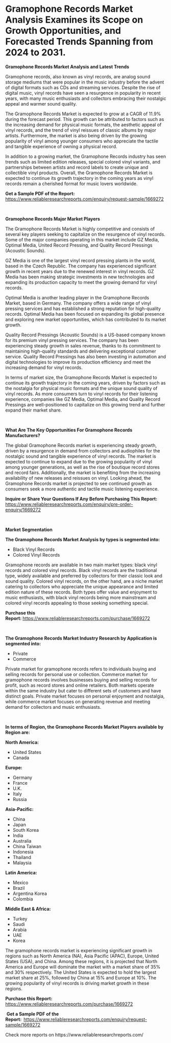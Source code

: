 <p><h1>Gramophone Records Market Analysis Examines its Scope on Growth Opportunities, and Forecasted Trends Spanning from 2024 to 2031.</h1></p><p><strong>Gramophone Records Market Analysis and Latest Trends</strong></p>
<p><p>Gramophone records, also known as vinyl records, are analog sound storage mediums that were popular in the music industry before the advent of digital formats such as CDs and streaming services. Despite the rise of digital music, vinyl records have seen a resurgence in popularity in recent years, with many music enthusiasts and collectors embracing their nostalgic appeal and warmer sound quality.</p><p>The Gramophone Records Market is expected to grow at a CAGR of 11.9% during the forecast period. This growth can be attributed to factors such as the increasing demand for physical music formats, the aesthetic appeal of vinyl records, and the trend of vinyl reissues of classic albums by major artists. Furthermore, the market is also being driven by the growing popularity of vinyl among younger consumers who appreciate the tactile and tangible experience of owning a physical record.</p><p>In addition to a growing market, the Gramophone Records industry has seen trends such as limited edition releases, special colored vinyl variants, and partnerships between artists and record labels to create unique and collectible vinyl products. Overall, the Gramophone Records Market is expected to continue its growth trajectory in the coming years as vinyl records remain a cherished format for music lovers worldwide.</p></p>
<p><strong>Get a Sample PDF of the Report:&nbsp;</strong> <a href="https://www.reliableresearchreports.com/enquiry/request-sample/1669272">https://www.reliableresearchreports.com/enquiry/request-sample/1669272</a></p>
<p>&nbsp;</p>
<p><strong>Gramophone Records Major Market Players</strong></p>
<p><p>The Gramophone Records Market is highly competitive and consists of several key players seeking to capitalize on the resurgence of vinyl records. Some of the major companies operating in this market include GZ Media, Optimal Media, United Record Pressing, and Quality Record Pressings (Acoustic Sounds).</p><p>GZ Media is one of the largest vinyl record pressing plants in the world, based in the Czech Republic. The company has experienced significant growth in recent years due to the renewed interest in vinyl records. GZ Media has been making strategic investments in new technologies and expanding its production capacity to meet the growing demand for vinyl records.</p><p>Optimal Media is another leading player in the Gramophone Records Market, based in Germany. The company offers a wide range of vinyl pressing services and has established a strong reputation for high-quality records. Optimal Media has been focused on expanding its global presence and exploring new market opportunities, which has contributed to its market growth.</p><p>Quality Record Pressings (Acoustic Sounds) is a US-based company known for its premium vinyl pressing services. The company has been experiencing steady growth in sales revenue, thanks to its commitment to maintaining high-quality standards and delivering exceptional customer service. Quality Record Pressings has also been investing in automation and digital technologies to improve its production efficiency and meet the increasing demand for vinyl records.</p><p>In terms of market size, the Gramophone Records Market is expected to continue its growth trajectory in the coming years, driven by factors such as the nostalgia for physical music formats and the unique sound quality of vinyl records. As more consumers turn to vinyl records for their listening experience, companies like GZ Media, Optimal Media, and Quality Record Pressings are well-positioned to capitalize on this growing trend and further expand their market share.</p></p>
<p>&nbsp;</p>
<p><strong>What Are The Key Opportunities For Gramophone Records Manufacturers?</strong></p>
<p><p>The global Gramophone Records market is experiencing steady growth, driven by a resurgence in demand from collectors and audiophiles for the nostalgic sound and tangible experience of vinyl records. The market is expected to continue to expand due to the growing popularity of vinyl among younger generations, as well as the rise of boutique record stores and record fairs. Additionally, the market is benefiting from the increasing availability of new releases and reissues on vinyl. Looking ahead, the Gramophone Records market is projected to see continued growth as consumers seek a more authentic and tactile music listening experience.</p></p>
<p><strong>Inquire or Share Your Questions If Any Before Purchasing This Report:</strong> <a href="https://www.reliableresearchreports.com/enquiry/pre-order-enquiry/1669272">https://www.reliableresearchreports.com/enquiry/pre-order-enquiry/1669272</a></p>
<p>&nbsp;</p>
<p><strong>Market Segmentation</strong></p>
<p><strong>The Gramophone Records Market Analysis by types is segmented into:</strong></p>
<p><ul><li>Black Vinyl Records</li><li>Colored Vinyl Records</li></ul></p>
<p><p>Gramophone records are available in two main market types: black vinyl records and colored vinyl records. Black vinyl records are the traditional type, widely available and preferred by collectors for their classic look and sound quality. Colored vinyl records, on the other hand, are a niche market catering to collectors who appreciate the unique appearance and limited edition nature of these records. Both types offer value and enjoyment to music enthusiasts, with black vinyl records being more mainstream and colored vinyl records appealing to those seeking something special.</p></p>
<p><strong>Purchase this Report:&nbsp;</strong><a href="https://www.reliableresearchreports.com/purchase/1669272">https://www.reliableresearchreports.com/purchase/1669272</a></p>
<p>&nbsp;</p>
<p><strong>The Gramophone Records Market Industry Research by Application is segmented into:</strong></p>
<p><ul><li>Private</li><li>Commerce</li></ul></p>
<p><p>Private market for gramophone records refers to individuals buying and selling records for personal use or collection. Commerce market for gramophone records involves businesses buying and selling records for profit, such as record stores and online retailers. Both markets operate within the same industry but cater to different sets of customers and have distinct goals. Private market focuses on personal enjoyment and nostalgia, while commerce market focuses on generating revenue and meeting demand for collectors and music enthusiasts.</p></p>
<p>&nbsp;</p>
<p><strong>In terms of Region, the Gramophone Records Market Players available by Region are:</strong></p>
<p>
    <p> <strong> North America: </strong>
        <ul>
            <li>United States</li>
            <li>Canada</li>
        </ul>
        </p> 
    <p> <strong> Europe: </strong>
        <ul>
            <li>Germany</li>
            <li>France</li>
            <li>U.K.</li>
            <li>Italy</li>
            <li>Russia</li>
        </ul>
        </p> 
    <p> <strong> Asia-Pacific: </strong>
        <ul>
            <li>China</li>
            <li>Japan</li>
            <li>South Korea</li>
            <li>India</li>
            <li>Australia</li>
            <li>China Taiwan</li>
            <li>Indonesia</li>
            <li>Thailand</li>
            <li>Malaysia</li>
        </ul>
        </p> 
    <p> <strong> Latin America: </strong>
        <ul>
            <li>Mexico</li>
            <li>Brazil</li>
            <li>Argentina Korea</li>
            <li>Colombia</li>
        </ul>
        </p> 
    <p> <strong> Middle East & Africa: </strong>
        <ul>
            <li>Turkey</li>
            <li>Saudi</li>
            <li>Arabia</li>
            <li>UAE</li>
            <li>Korea</li>
        </ul>
    </p>
    </p>
<p><p>The gramophone records market is experiencing significant growth in regions such as North America (NA), Asia Pacific (APAC), Europe, United States (USA), and China. Among these regions, it is projected that North America and Europe will dominate the market with a market share of 35% and 30% respectively. The United States is expected to hold the largest market share at 25%, followed by China at 15% and Europe at 10%. The growing popularity of vinyl records is driving market growth in these regions.</p></p>
<p><strong>Purchase this Report: </strong><a href="https://www.reliableresearchreports.com/purchase/1669272">https://www.reliableresearchreports.com/purchase/1669272</a></p>
<p>&nbsp;<strong>Get a Sample PDF of the Report:&nbsp;&nbsp;</strong><a href="https://www.reliableresearchreports.com/enquiry/request-sample/1669272">https://www.reliableresearchreports.com/enquiry/request-sample/1669272</a></p>
<p><strong></strong></p>
<p>Check more reports on https://www.reliableresearchreports.com/</p>